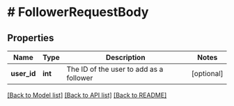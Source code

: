 # # FollowerRequestBody

## Properties

Name | Type | Description | Notes
------------ | ------------- | ------------- | -------------
**user_id** | **int** | The ID of the user to add as a follower | [optional]

[[Back to Model list]](../README.md#documentation-for-models) [[Back to API list]](../README.md#documentation-for-api-endpoints) [[Back to README]](../README.md)
